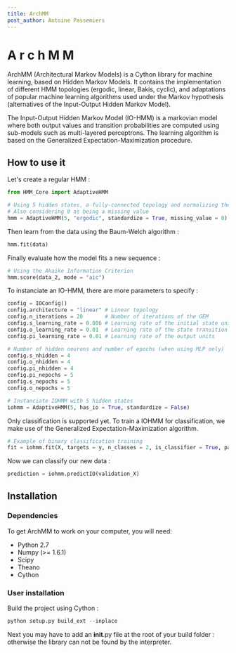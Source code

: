 ```yaml
---
title: ArchMM
post_author: Antoine Passemiers
---
```


A r c h M M
===========
ArchMM (Architectural Markov Models) is a Cython library for machine learning, based on Hidden Markov Models. 
It contains the implementation of different HMM topologies (ergodic, linear, Bakis, cyclic), and adaptations of popular machine learning
algorithms used under the Markov hypothesis (alternatives of the Input-Output Hidden Markov Model). 

The Input-Output Hidden Markov Model (IO-HMM) is a markovian model where both output values and transition probabilities are computed using 
sub-models such as multi-layered perceptrons. The learning algorithm is based on the Generalized Expectation-Maximization procedure.

How to use it
-------------

Let's create a regular HMM :

```python
from HMM_Core import AdaptiveHMM

# Using 5 hidden states, a fully-connected topology and normalizing the inputs
# Also considering 0 as being a missing value
hmm = AdaptiveHMM(5, "ergodic", standardize = True, missing_value = 0)
```

Then learn from the data using the Baum-Welch algorithm :

```python
hmm.fit(data)
```

Finally evaluate how the model fits a new sequence :

```python
# Using the Akaike Information Criterion
hmm.score(data_2, mode = "aic")
```

To instanciate an IO-HMM, there are more parameters to specify :

```python
config = IOConfig()
config.architecture = "linear" # Linear topology
config.n_iterations = 20       # Number of iterations of the GEM
config.s_learning_rate = 0.006 # Learning rate of the initial state unit
config.o_learning_rate = 0.01  # Learning rate of the state transition units
config.pi_learning_rate = 0.01 # Learning rate of the output units

# Number of hidden neurons and number of epochs (when using MLP only)
config.s_nhidden = 4
config.o_nhidden = 4
config.pi_nhidden = 4
config.pi_nepochs = 5
config.s_nepochs = 5
config.o_nepochs = 5

# Instanciate IOHMM with 5 hidden states
iohmm = AdaptiveHMM(5, has_io = True, standardize = False)
```

Only classification is supported yet. To train a IOHMM for classification, we make use
of the Generalized Expectation-Maximization algorithm.

```python
# Example of binary classification training
fit = iohmm.fit(X, targets = y, n_classes = 2, is_classifier = True, parameters = config)
```

Now we can classify our new data :

```python
prediction = iohmm.predictIO(validation_X)
```

## Installation

### Dependencies


To get ArchMM to work on your computer, you will need:

- Python 2.7
- Numpy (>= 1.6.1)
- Scipy
- Theano
- Cython

### User installation

Build the project using Cython :

```python
python setup.py build_ext --inplace
```

Next you may have to add an __init__.py file at the root of your build folder :
otherwise the library can not be found by the interpreter.
